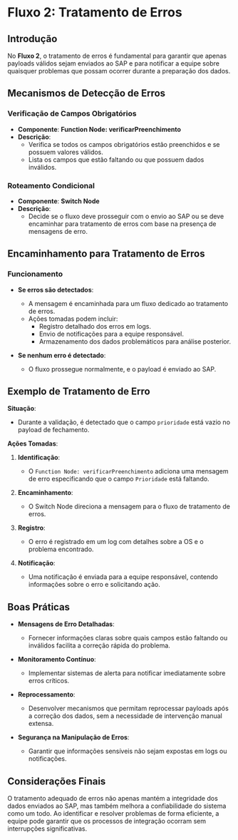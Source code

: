 # Fluxo 2: Tratamento de Erros

## Introdução

No **Fluxo 2**, o tratamento de erros é fundamental para garantir que apenas payloads válidos sejam enviados ao SAP e para notificar a equipe sobre quaisquer problemas que possam ocorrer durante a preparação dos dados.

## Mecanismos de Detecção de Erros

### Verificação de Campos Obrigatórios

- **Componente**: **Function Node: verificarPreenchimento**
- **Descrição**:
  - Verifica se todos os campos obrigatórios estão preenchidos e se possuem valores válidos.
  - Lista os campos que estão faltando ou que possuem dados inválidos.

### Roteamento Condicional

- **Componente**: **Switch Node**
- **Descrição**:
  - Decide se o fluxo deve prosseguir com o envio ao SAP ou se deve encaminhar para tratamento de erros com base na presença de mensagens de erro.

## Encaminhamento para Tratamento de Erros

### Funcionamento

- **Se erros são detectados**:
  - A mensagem é encaminhada para um fluxo dedicado ao tratamento de erros.
  - Ações tomadas podem incluir:
    - Registro detalhado dos erros em logs.
    - Envio de notificações para a equipe responsável.
    - Armazenamento dos dados problemáticos para análise posterior.

- **Se nenhum erro é detectado**:
  - O fluxo prossegue normalmente, e o payload é enviado ao SAP.

## Exemplo de Tratamento de Erro

**Situação**:

- Durante a validação, é detectado que o campo `prioridade` está vazio no payload de fechamento.

**Ações Tomadas**:

1. **Identificação**:
   - O `Function Node: verificarPreenchimento` adiciona uma mensagem de erro especificando que o campo `Prioridade` está faltando.

2. **Encaminhamento**:
   - O Switch Node direciona a mensagem para o fluxo de tratamento de erros.

3. **Registro**:
   - O erro é registrado em um log com detalhes sobre a OS e o problema encontrado.

4. **Notificação**:
   - Uma notificação é enviada para a equipe responsável, contendo informações sobre o erro e solicitando ação.

## Boas Práticas

- **Mensagens de Erro Detalhadas**:
  - Fornecer informações claras sobre quais campos estão faltando ou inválidos facilita a correção rápida do problema.

- **Monitoramento Contínuo**:
  - Implementar sistemas de alerta para notificar imediatamente sobre erros críticos.

- **Reprocessamento**:
  - Desenvolver mecanismos que permitam reprocessar payloads após a correção dos dados, sem a necessidade de intervenção manual extensa.

- **Segurança na Manipulação de Erros**:
  - Garantir que informações sensíveis não sejam expostas em logs ou notificações.

## Considerações Finais

O tratamento adequado de erros não apenas mantém a integridade dos dados enviados ao SAP, mas também melhora a confiabilidade do sistema como um todo. Ao identificar e resolver problemas de forma eficiente, a equipe pode garantir que os processos de integração ocorram sem interrupções significativas.

